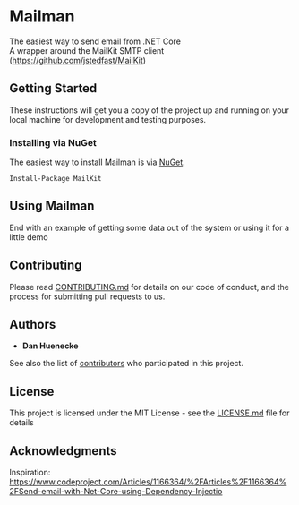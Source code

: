 # Mailman
The easiest way to send email from .NET Core<br/> 
A wrapper around the MailKit SMTP client (https://github.com/jstedfast/MailKit)

## Getting Started
These instructions will get you a copy of the project up and running on your local machine for development and testing purposes.

### Installing via NuGet

The easiest way to install Mailman is via [NuGet](https://www.nuget.org/packages/Mailman/).

```
Install-Package MailKit
```

## Using Mailman
End with an example of getting some data out of the system or using it for a little demo

## Contributing

Please read [CONTRIBUTING.md](https://gist.github.com/PurpleBooth/b24679402957c63ec426) for details on our code of conduct, and the process for submitting pull requests to us.

## Authors

* **Dan Huenecke**

See also the list of [contributors](https://github.com/your/project/contributors) who participated in this project.

## License

This project is licensed under the MIT License - see the [LICENSE.md](LICENSE.md) file for details

## Acknowledgments

Inspiration: https://www.codeproject.com/Articles/1166364/%2FArticles%2F1166364%2FSend-email-with-Net-Core-using-Dependency-Injectio

